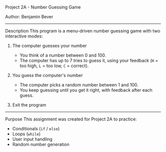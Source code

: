 Project 2A - Number Guessing Game

Author:
Benjamin Bever

---

Description
This program is a menu-driven number guessing game with two interactive modes:

1. The computer guesses your number
   - You think of a number between 0 and 100.  
   - The computer has up to 7 tries to guess it, using your feedback (`H` = too high, `L` = too low, `C` = correct).

2. You guess the computer's number
   - The computer picks a random number between 1 and 100.  
   - You keep guessing until you get it right, with feedback after each guess.

3. Exit the program

---

Purpose
This assignment was created for Project 2A to practice:
- Conditionals (`if` / `else`)
- Loops (`while`)
- User input handling
- Random number generation
